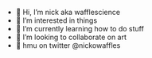 - 🐬 Hi, I’m nick aka wafflescience
- 🌴 I’m interested in things
- 🥥 I’m currently learning how to do stuff
- 🌙 I’m looking to collaborate on art
- 📜 hmu on twitter @nickowaffles
